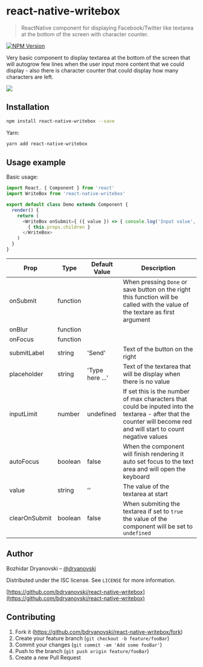 # react-native-writebox
> ReactNative component for displaying Facebook/Twitter like textarea at the bottom of the screen
> with character counter.


[![NPM Version][npm-image]][npm-url]

Very basic component to display textarea at the bottom of the screen that will autogrow few lines
when the user input more content that we could display - also there is character counter that could
display how many characters are left.

![](assets/demo.gif)

## Installation

```sh
npm install react-native-writebox --save
```

Yarn:

```sh
yarn add react-native-writebox
```

## Usage example

Basic usage:

```js
import React, { Component } from 'react'
import WriteBox from 'react-native-writebox'

export default class Demo extends Component {
  render() {
    return (
      <WriteBox onSubmit={ ({ value }) => { console.log('Input value', value) } } >
        { this.props.children }
      </WriteBox>
    )
  }
}
 ```
 
| Prop          | Type     | Default Value   | Description                                                                                                                                                          |
| ---           | ---      | ---             | ---                                                                                                                                                                  |
| onSubmit      | function |                 | When pressing `Done` or save button on the right this function will be called with the value of the textare as first argument                                        |
| onBlur        | function |                 |                                                                                                                                                                      |
| onFocus       | function |                 |                                                                                                                                                                      |
| submitLabel   | string   | 'Send'          | Text of the button on the right                                                                                                                                      |
| placeholder   | string   | 'Type here ...' | Text of the textarea that will be display when there is no value                                                                                                     |
| inputLimit    | number   | undefined       | If set this is the number of max characters that could be inputed into the textarea - after that the counter will become red and will start to count negative values |
| autoFocus     | boolean  | false           | When the component will finish rendering it auto set focus to the text area and will open the keyboard                                                               |
| value         | string   | ''              | The value of the textarea at start                                                                                                                                   |
| clearOnSubmit | boolean  | false           | When submiting the textarea if set to `true` the value of the component will be set to `undefined`                                                                   |


## Author

Bozhidar Dryanovski – [@dryanovski](https://twitter.com/dryanovski)

Distributed under the ISC license. See ``LICENSE`` for more information.

[https://github.com/bdryanovski/react-native-writebox](https://github.com/bdryanovski/react-native-writebox)

## Contributing

1. Fork it (<https://github.com/bdryanovski/react-native-writebox/fork>)
2. Create your feature branch (`git checkout -b feature/fooBar`)
3. Commit your changes (`git commit -am 'Add some fooBar'`)
4. Push to the branch (`git push origin feature/fooBar`)
5. Create a new Pull Request

<!-- Markdown link & img dfn's -->
[npm-image]: https://img.shields.io/npm/v/react-native-writebox.svg?style=flat-square
[npm-url]: https://www.npmjs.com/package/react-native-writebox
[wiki]: https://github.com/yourname/yourproject/wiki
